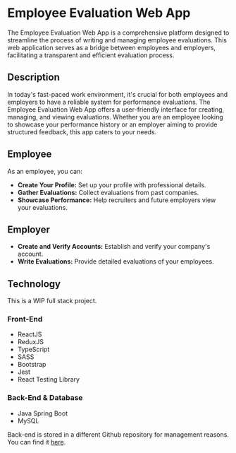 # Employee Evaluation Web App

The Employee Evaluation Web App is a comprehensive platform designed to streamline the process of writing and managing employee evaluations. This web application serves as a bridge between employees and employers, facilitating a transparent and efficient evaluation process.

## Description

In today's fast-paced work environment, it's crucial for both employees and employers to have a reliable system for performance evaluations. The Employee Evaluation Web App offers a user-friendly interface for creating, managing, and viewing evaluations. Whether you are an employee looking to showcase your performance history or an employer aiming to provide structured feedback, this app caters to your needs.

## Employee
As an employee, you can:
- **Create Your Profile:** Set up your profile with professional details.
- **Gather Evaluations:** Collect evaluations from past companies.
- **Showcase Performance:** Help recruiters and future employers view your evaluations.

## Employer
- **Create and Verify Accounts:** Establish and verify your company's account.
- **Write Evaluations:** Provide detailed evaluations of your employees.

## Technology
This is a WIP full stack project.

### Front-End
- ReactJS
- ReduxJS
- TypeScript
- SASS
- Bootstrap
- Jest
- React Testing Library

### Back-End & Database
- Java Spring Boot
- MySQL

Back-end is stored in a different Github repository for management reasons. You can find it [here](https://github.com/GeorgiosDrivas/spring-boot-backend).